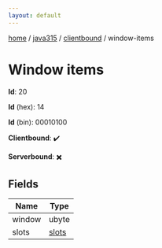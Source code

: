 ```yaml
---
layout: default
---
```


[home](/)  /  [java315](/protocol/java315)  /  [clientbound](/protocol/java315/clientbound)  /  window-items

# Window items

**Id**: 20

**Id** (hex): 14

**Id** (bin): 00010100

**Clientbound**: ✔️

**Serverbound**: ✖️

## Fields

Name | Type
---|---
window | ubyte
slots | [slots](/protocol/java315/arrays)

